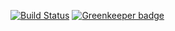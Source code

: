 [![Build Status](https://travis-ci.org/iamogbz/iamogbz.github.io.svg?branch=master)](https://travis-ci.org/iamogbz/iamogbz.github.io)
[![Greenkeeper badge](https://badges.greenkeeper.io/iamogbz/iamogbz.github.io.svg)](https://greenkeeper.io/)
